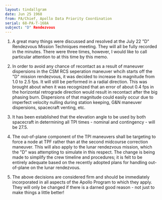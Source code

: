 ```yaml
---
layout: tindallgram
date: Jun 25 1968
from: PA/Chief, Apollo Data Priority Coordination
serial: 68-PA-T-168A
subject: "D" Rendezvous
---
```

1. A great many things were discussed and resolved at the July 22 
"D" Rendezvous Mission Techniques meeting. They will all be fully 
recorded in the minutes. There were three times, however, I would 
like to call particular attention to at this time by this memo.

2. In order to avoid any chance of recontact as a result of maneuver 
dispersions in the CSM RCS seperation maneuver whcih starts off the 
"D" mission rendezvous, it was decided to increase its magnitude 
from 1.0 to 2.5 fps. It will still be performed in a radial direction. 
This was brought about when it was recognized that an error of about 
0.4 fps in the horizontal retrograde direction would result in 
recontact after the big phasing burn. Dispersions of that magnitude 
could easily occur due to imperfect velocity nulling during station 
keeping, G&N maneuver dispersions, spacecraft venting, etc.

3. It has been established that the elevation angle to be used by 
both spacecraft in determining all TPI times - nominal and contingency - 
will be 27.5.

4. The out-of-plane component of the TPI maneuvers shall be targeting to 
force a node at TPF rather than at the second midcourse correction 
maneuver. This will also apply to the lunar rendezvous mission, 
which the "D" was attempting to simulate in this respect. The change 
is being made to simplify the crew timeline and procedures; it is felt 
to be entirely adequate based on the recently adopted plans for handling 
out-of-plane on the lunar rendezvous.

5. The above decisions are considered firm and should be immediately 
incorporated in all aspects of the Apollo Program to which they apply. 
They will only be changed if there is a darned good reason - not just 
to make things a little better!
